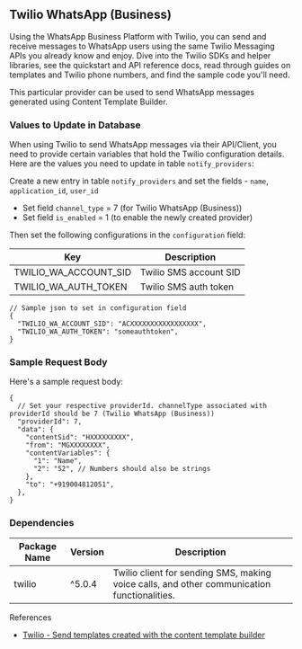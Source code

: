 ## Twilio WhatsApp (Business)

Using the WhatsApp Business Platform with Twilio, you can send and receive messages to WhatsApp users using the same Twilio Messaging APIs you already know and enjoy. Dive into the Twilio SDKs and helper libraries, see the quickstart and API reference docs, read through guides on templates and Twilio phone numbers, and find the sample code you'll need.

This particular provider can be used to send WhatsApp messages generated using Content Template Builder.

### Values to Update in Database

When using Twilio to send WhatsApp messages via their API/Client, you need to provide certain variables that hold the Twilio configuration details. Here are the values you need to update in table `notify_providers`:

Create a new entry in table `notify_providers` and set the fields - `name`, `application_id`, `user_id`

- Set field `channel_type` = 7 (for Twilio WhatsApp (Business))
- Set field `is_enabled` = 1 (to enable the newly created provider)

Then set the following configurations in the `configuration` field:

| Key                   | Description            |
| --------------------- | ---------------------- |
| TWILIO_WA_ACCOUNT_SID | Twilio SMS account SID |
| TWILIO_WA_AUTH_TOKEN  | Twilio SMS auth token  |

```jsonc
// Sample json to set in configuration field
{
  "TWILIO_WA_ACCOUNT_SID": "ACXXXXXXXXXXXXXXXXX",
  "TWILIO_WA_AUTH_TOKEN": "someauthtoken",
}
```

### Sample Request Body

Here's a sample request body:

```jsonc
{
  // Set your respective providerId. channelType associated with providerId should be 7 (Twilio WhatsApp (Business))
  "providerId": 7,
  "data": {
    "contentSid": "HXXXXXXXXX",
    "from": "MGXXXXXXXX",
    "contentVariables": {
      "1": "Name",
      "2": "52", // Numbers should also be strings
    },
    "to": "+919004812051",
  },
}
```

### Dependencies

| Package Name       | Version    | Description                                                                                                                                                |
| --------------- | ------------ | ---------------------------------------------------------------------------------------------------------------------------------------------------------- |
| twilio      | ^5.0.4  | Twilio client for sending SMS, making voice calls, and other communication functionalities.     |

References

- [Twilio - Send templates created with the content template builder](https://www.twilio.com/docs/content/send-templates-created-with-the-content-template-builder)
